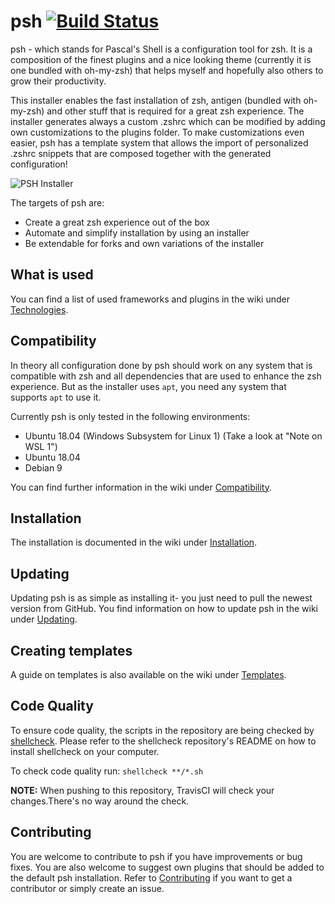 # psh [![Build Status](https://travis-ci.org/pascal-zarrad/psh.svg?branch=master)](https://travis-ci.org/pascal-zarrad/psh)
psh - which stands for Pascal's Shell is a configuration tool for zsh. It is a composition of the finest plugins and a nice looking theme (currently it is one bundled with oh-my-zsh) that helps myself and hopefully also others to grow their productivity.

This installer enables the fast installation of zsh, antigen (bundled with oh-my-zsh) and other stuff that is required for a great zsh experience.
The installer generates always a custom .zshrc which can be modified by adding own customizations to the plugins folder.
To make customizations even easier, psh has a template system that allows the import of personalized .zshrc snippets that are composed together with the generated configuration!

![PSH Installer](https://github.com/pascal-zarrad/psh/raw/master/.github/MEDIA/psh.gif)

The targets of psh are:
 * Create a great zsh experience out of the box
 * Automate and simplify installation by using an installer
 * Be extendable for forks and own variations of the installer

## What is used
You can find a list of used frameworks and plugins in the wiki under [Technologies](https://github.com/pascal-zarrad/psh/wiki/Technologies).

## Compatibility
In theory all configuration done by psh should work on any system that is compatible with zsh and all dependencies that are used to enhance the zsh experience.
But as the installer uses ```apt```, you need any system that supports ```apt``` to use it.

Currently psh is only tested in the following environments:
 * Ubuntu 18.04 (Windows Subsystem for Linux 1) (Take a look at "Note on WSL 1")
 * Ubuntu 18.04
 * Debian 9

You can find further information in the wiki under [Compatibility](https://github.com/pascal-zarrad/psh/wiki/Compatibility).

## Installation

The installation is documented in the wiki under [Installation](https://github.com/pascal-zarrad/psh/wiki/Installation).

## Updating
Updating psh is as simple as installing it- you just need to pull the newest version from GitHub.
You find information on how to update psh in the wiki under [Updating](https://github.com/pascal-zarrad/psh/wiki/Updating).

## Creating templates
A guide on templates is also available on the wiki under [Templates](https://github.com/pascal-zarrad/psh/wiki/Templates).

## Code Quality
To ensure code quality, the scripts in the repository are being checked by [shellcheck](https://github.com/koalaman/shellcheck).
Please refer to the shellcheck repository's README on how to install shellcheck on your computer.

To check code quality run: ```shellcheck **/*.sh```

**NOTE:** When pushing to this repository, TravisCI will check your changes.There's no way around the check.

## Contributing

You are welcome to contribute to psh if you have improvements or bug fixes.
You are also welcome to suggest own plugins that should be added to the default
psh installation. Refer to [Contributing](https://github.com/pascal-zarrad/psh/blob/master/CONTRIBUTING.md)
if you want to get a contributor or simply create an issue.
